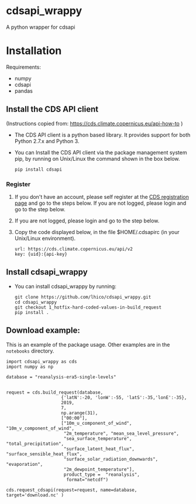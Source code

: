 # cdsapi_wrappy
A python wrapper for cdsapi


# Installation

Requirements:
- numpy
- cdsapi
- pandas


## Install the CDS API client 
(Instructions copied from: https://cds.climate.copernicus.eu/api-how-to
)
- The CDS API client is a python based library. It provides support for both Python 2.7.x and Python 3.

- You can Install the CDS API client via the package management system pip, by running on Unix/Linux the command shown in the box below.

    ```
    pip install cdsapi
    ```
### Register
1. If you don't have an account, please self register at the [CDS registration page](https://cds.climate.copernicus.eu/user/register?destination=%2F%23!%2Fhome) and go to the steps below.
If you are not logged, please login and go to the step below.

2. If you are not logged, please login and go to the step below.

3. Copy the code displayed below, in the file $HOME/.cdsapirc (in your Unix/Linux environment).
    ```
    url: https://cds.climate.copernicus.eu/api/v2
    key: {uid}:{api-key}
    ```

## Install cdsapi_wrappy
- You can install cdsapi_wrappy by running:
    ```
    git clone https://github.com/lhico/cdsapi_wrappy.git
    cd cdsapi_wrappy
    git checkout 1_hotfix-hard-coded-values-in-build_request
    pip install .
    ```
## Download example:
This is an example of the package usage. Other examples are in the `notebooks` directory.

```
import cdsapi_wrappy as cds
import numpy as np

database = "reanalysis-era5-single-levels"


request = cds.build_request(database,
                     {'latN':-20, 'lonW':-55, 'latS':-35,'lonE':-35},
                     2019,
                     7,
                     np.arange(31),
                     ["00:00"],
                     ["10m_u_component_of_wind", "10m_v_component_of_wind",
                      "2m_temperature", "mean_sea_level_pressure",
                      "sea_surface_temperature", "total_precipitation",
                      "surface_latent_heat_flux", "surface_sensible_heat_flux",
                      "surface_solar_radiation_downwards", "evaporation",
                      "2m_dewpoint_temperature"],
                      product_type =  "reanalysis",
                       format="netcdf")

cds.request_cdsapi(request=request, name=database, target='download.nc' )
```


